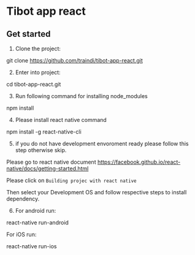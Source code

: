 # Tibot app react

## Get started

1. Clone the project:

git clone https://github.com/traindi/tibot-app-react.git

2. Enter into project: 

cd tibot-app-react.git

3. Run following command for installing node_modules 

 npm install

4. Please install react native command 

npm install -g react-native-cli

5. if you do not have development envoroment ready please follow this step otherwise skip.

Please go to react native document 
https://facebook.github.io/react-native/docs/getting-started.html

Please click on `Building projec with react native`

Then select your Development OS and follow respective steps to install dependency.

6. For android run:

react-native run-android

For iOS run:

 react-native run-ios

